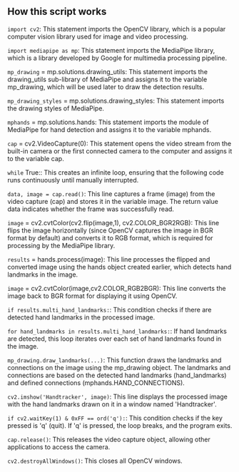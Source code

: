 ## How this script works

`import cv2`: This statement imports the OpenCV library, which is a popular computer vision library used for image and video processing.

`import mediapipe as mp`: This statement imports the MediaPipe library, which is a library developed by Google for multimedia processing pipeline.


`mp_drawing` = mp.solutions.drawing_utils: This statement imports the drawing_utils sub-library of MediaPipe and assigns it to the variable mp_drawing, which will be used later to draw the detection results.

`mp_drawing_styles` = mp.solutions.drawing_styles: This statement imports the drawing styles of MediaPipe.

`mphands` = mp.solutions.hands: This statement imports the module of MediaPipe for hand detection and assigns it to the variable mphands.

`cap` = cv2.VideoCapture(0): This statement opens the video stream from the built-in camera or the first connected camera to the computer and assigns it to the variable cap.

`while` True:: This creates an infinite loop, ensuring that the following code runs continuously until manually interrupted.

`data, image = cap.read()`: This line captures a frame (image) from the video capture (cap) and stores it in the variable image. The return value data indicates whether the frame was successfully read.

`image` = cv2.cvtColor(cv2.flip(image,1), cv2.COLOR_BGR2RGB): This line flips the image horizontally (since OpenCV captures the image in BGR format by default) and converts it to RGB format, which is required for processing by the MediaPipe library.

`results` = hands.process(image): This line processes the flipped and converted image using the hands object created earlier, which detects hand landmarks in the image.

`image` = cv2.cvtColor(image,cv2.COLOR_RGB2BGR): This line converts the image back to BGR format for displaying it using OpenCV.



`if results.multi_hand_landmarks:`: This condition checks if there are detected hand landmarks in the processed image.

`for hand_landmarks in results.multi_hand_landmarks:`: If hand landmarks are detected, this loop iterates over each set of hand landmarks found in the image.

`mp_drawing.draw_landmarks(...)`: This function draws the landmarks and connections on the image using the mp_drawing object. The landmarks and connections are based on the detected hand landmarks (hand_landmarks) and defined connections (mphands.HAND_CONNECTIONS).

`cv2.imshow('Handtracker', image)`: This line displays the processed image with the hand landmarks drawn on it in a window named 'Handtracker'.

`if cv2.waitKey(1) & 0xFF == ord('q'):`: This condition checks if the key pressed is 'q' (quit). If 'q' is pressed, the loop breaks, and the program exits.


`cap.release()`: This releases the video capture object, allowing other applications to access the camera.

`cv2.destroyAllWindows()`: This closes all OpenCV windows.